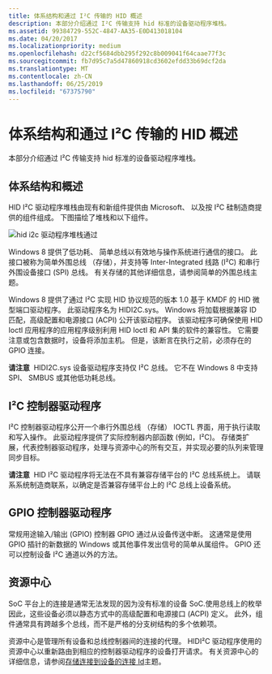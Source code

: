 ```yaml
---
title: 体系结构和通过 I²C 传输的 HID 概述
description: 本部分介绍通过 I²C 传输支持 hid 标准的设备驱动程序堆栈。
ms.assetid: 99384729-552C-4847-AA35-E0D413018104
ms.date: 04/20/2017
ms.localizationpriority: medium
ms.openlocfilehash: d22cf5684dbb295f292c8b009041f64caae77f3c
ms.sourcegitcommit: fb7d95c7a5d47860918cd3602efdd33b69dcf2da
ms.translationtype: MT
ms.contentlocale: zh-CN
ms.lasthandoff: 06/25/2019
ms.locfileid: "67375790"
---
```

# <a name="architecture-and-overview-for-hid-over-the-ic-transport"></a>体系结构和通过 I²C 传输的 HID 概述


本部分介绍通过 I²C 传输支持 hid 标准的设备驱动程序堆栈。

## <a name="architecture-and-overview"></a>体系结构和概述


HID I²C 驱动程序堆栈由现有和新组件提供由 Microsoft、 以及按 I²C 硅制造商提供的组件组成。 下图描绘了堆栈和以下组件。

![hid i2c 驱动程序堆栈通过](images/hid-i2c-arch.png)

Windows 8 提供了低功耗、 简单总线以有效地与操作系统进行通信的接口。 此接口被称为简单外围总线 （存储），并支持等 Inter-Integrated 线路 (I²C) 和串行外围设备接口 (SPI) 总线。 有关存储的其他详细信息，请参阅简单的外围总线主题。

Windows 8 提供了通过 I²C 实现 HID 协议规范的版本 1.0 基于 KMDF 的 HID 微型端口驱动程序。 此驱动程序名为 HIDI2C.sys。 Windows 将加载根据兼容 ID 匹配，高级配置和电源接口 (ACPI) 公开该驱动程序。 该驱动程序可确保使用 HID Ioctl 应用程序的应用程序级别利用 HID Ioctl 和 API 集的软件的兼容性。 它需要注意或包含数据时，设备将添加主机。 但是，该断言在执行之前，必须存在的 GPIO 连接。

**请注意**  HIDI2C.sys 设备驱动程序支持仅 I²C 总线。 它不在 Windows 8 中支持 SPI、 SMBUS 或其他低功耗总线。

 

## <a name="the-ic-controller-driver"></a>I²C 控制器驱动程序


I²C 控制器驱动程序公开一个串行外围总线 （存储） IOCTL 界面，用于执行读取和写入操作。 此驱动程序提供了实际控制器内部函数 (例如，I²C)。 存储类扩展，代表控制器驱动程序，处理与资源中心的所有交互，并实现必要的队列来管理同步目标。

**请注意**  HID I²C 驱动程序将无法在不具有兼容存储平台的 I²C 总线系统上。 请联系系统制造商联系，以确定是否兼容存储平台上的 I²C 总线上设备系统。

 

## <a name="the-gpio-controller-driver"></a>GPIO 控制器驱动程序


常规用途输入/输出 (GPIO) 控制器 GPIO 通过从设备传送中断。 这通常是使用 GPIO 插针的新数据的 Windows 或其他事件发出信号的简单从属组件。 GPIO 还可以控制设备 I²C 通道以外的方法。

## <a name="the-resource-hub"></a>资源中心


SoC 平台上的连接是通常无法发现的因为没有标准的设备 SoC.使用总线上的枚举 因此，这些设备必须以静态方式中的高级配置和电源接口 (ACPI) 定义。 此外，组件通常具有跨越多个总线，而不是严格的分支树结构的多个依赖项。

资源中心是管理所有设备和总线控制器间的连接的代理。 HIDI²C 驱动程序使用的资源中心以重新路由到相应的控制器驱动程序的设备打开请求。 有关资源中心的详细信息，请参阅[存储连接到设备的连接 Id](https://docs.microsoft.com/windows-hardware/drivers/spb/connection-ids-for-spb-connected-peripheral-devices)主题。

 

 




